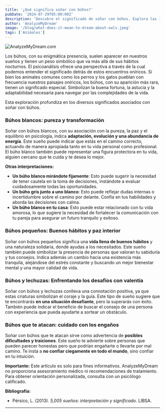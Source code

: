 ```yaml
---
title: '¿Qué significa soñar con búhos?'
pubDate: '2024-07-29T05:00:00Z'
description: 'Descubre el significado de soñar con búhos. Explora las interpretaciones de búhos blancos, búhos pequeños y más.'
author: 'AnalyzeMyDream'
image: '/blog/what-does-it-mean-to-dream-about-owls.jpeg'
tags: ['Animales']
---
```


![AnalyzeMyDream.com](/blog/what-does-it-mean-to-dream-about-owls.jpeg)


Los búhos, con su enigmática presencia, suelen aparecer en nuestros sueños y tienen un peso simbólico que va más allá de sus hábitos nocturnos. El psicoanálisis ofrece una perspectiva a través de la cual podemos entender el significado detrás de estos encuentros oníricos. Si bien los animales comunes como los perros y los gatos pueblan con frecuencia nuestros paisajes oníricos, los búhos, con su aparición más rara, tienen un significado especial. Simbolizan la buena fortuna, la astucia y la adaptabilidad necesaria para navegar por las complejidades de la vida.

Esta exploración profundiza en los diversos significados asociados con soñar con búhos.

### Búhos blancos: pureza y transformación

Soñar con búhos blancos, con su asociación con la pureza, la paz y el equilibrio en psicología, indica **adaptación, evolución y una abundancia de energía**. Este sueño puede indicar que estás en el camino correcto, actuando de manera apropiada tanto en tu vida personal como profesional. El búho blanco también puede representar una figura protectora en tu vida, alguien cercano que te cuida y te desea lo mejor.

**Otras interpretaciones:**

- **Un búho blanco mirándote fijamente**: Esto puede sugerir la necesidad de tener cautela en la toma de decisiones, instándote a evaluar cuidadosamente todas las oportunidades.
- **Un búho gris junto a uno blanco**: Esto puede reflejar dudas internas o incertidumbre sobre el camino por delante. Confía en tus habilidades y aborda las decisiones con calma.
- **Un búho blanco en tu casa**: Esto puede estar relacionado con tu vida amorosa, lo que sugiere la necesidad de fortalecer la comunicación con tu pareja para asegurar un futuro tranquilo y exitoso.

### Búhos pequeños: Buenos hábitos y paz interior

Soñar con búhos pequeños significa una **vida llena de buenos hábitos** y una naturaleza solidaria, donde ayudas a los necesitados. Este sueño también puede simbolizar la presencia de personas que valoran tu sabiduría y tus consejos. Indica además un cambio hacia una existencia más tranquila, alejándose del estrés constante y buscando un mejor bienestar mental y una mayor calidad de vida.


### Búhos y lechuzas: Enfrentando los desafíos con valentía

Soñar con búhos y lechuzas conlleva una connotación positiva, ya que estas criaturas simbolizan el coraje y la guía. Este tipo de sueño sugiere que te encontrarás **en una situación desafiante**, pero la superarás con éxito. También puede indicar el beneficio de buscar el consejo de una persona con experiencia que pueda ayudarte a sortear un obstáculo.

### Búhos que te atacan: cuidado con los engaños

Soñar con búhos que te atacan sirve como advertencia de **posibles dificultades y traiciones**. Este sueño te advierte sobre personas que pueden parecer honestas pero que podrían engañarte o llevarte por mal camino. Te insta a **no confiar ciegamente en todo el mundo**, sino confiar en tu intuición.

**Importante:** Este artículo es solo para fines informativos. AnalyzeMyDream no proporciona asesoramiento médico ni recomendaciones de tratamiento. Para obtener orientación personalizada, consulta con un psicólogo calificado.

**Bibliografía:**

* Pérsico, L. (2013). *5,005 sueños: interpretación y significado*. LIBSA.

---